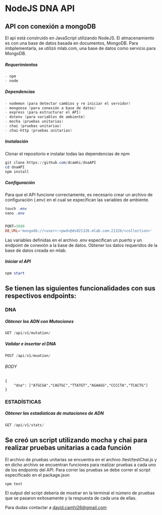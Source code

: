 # NodeJS DNA API


## API con conexión a mongoDB 

El api está construido en JavaScript utilizando NodeJS. El almacenamiento es con una base de datos basada en documentos, MongoDB. Para imbplementarla, se utilizó mlab.com, una base de datos como servicio para MongoDB.

##### Requerimientos

```powershell
- npm
- node
```

##### Dependencias

```powershell
- nodemon (para detectar cambios y re iniciar el servidor)
- mongoose (para conexión a base de datos)
- express (para estructurar el API)
- dotenv (para variables de ambiente)
- mocha (pruebas unitarias)
- chai (pruebas unitarias)
- chai-http (pruebas unitarias)
```

##### Instalación
Clonar el repositorio e instalar todas las dependencias de npm

```powershell
git clone https://github.com/dcamhi/dnaAPI
cd dnaAPI
npm install
```

##### Configuración

Para que el API funcione correctamente, es necesario crear un archivo de configuración (.env) en el cual se especifican las variables de ambiente.

```powershell
touch .env
nano .env


PORT=3000
DB_URL='mongodb://<user>:<pwd>@ds021326.mlab.com:21326/<collection>'
```
Las variables definidas en el archivo .env especifican un puerto y un endpoint de conexión a la base de datos. Obtener los datos requeridos de la base de datos creada en mlab.

##### Iniciar el API

```powershell
npm start
```

## Se tienen las siguientes funcionalidades con sus respectivos endpoints:

### DNA

##### Obtener los ADN con Mutaciones

```powershell
GET /api/v1/mutation/
```

##### Validar e insertar el DNA 

```powershell
POST /api/v1/muation/ 
```
###### BODY
```
{
	"dna": ["ATGCGA","CAGTGC","TTATGT","AGAAGG","CCCCTA","TCACTG"]
}
```
### ESTADÍSTICAS

##### Obtener las estadísticas de mutaciones de ADN

```powershell
GET /api/v1/stats/
```

## Se creó un script utilizando mocha y chai para realizar pruebas unitarias a cada función

El archivo de pruebas unitarias se encuentra en el archivo /test/testChai.js y en dicho archivo se encuentran funciones para realizar pruebas a cada uno de los endpoints del API.
Para correr las pruebas se debe correr el script especificado en el package.json

```powershell
npm test
```
El output del script debería de mostrar en la terminal el número de pruebas que se pasaron exitosamente y la respuesta de cada una de ellas.
<br>

Para dudas contactar a [david.camhi26@gmail.com](mailto:david.camhi26@gmail.com)
